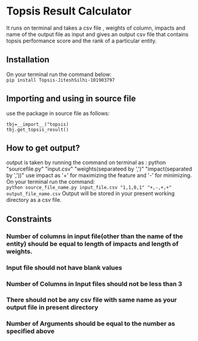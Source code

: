 # Topsis Result Calculator
It runs on terminal and takes a csv file , weights of column, impacts and name of the output file as input and gives an output csv file that contains topsis performance score and the rank of a particular entity.

## Installation
On your terminal run the command below:<br>
```pip install Topsis-JiteshSilhi-101903797```

## Importing and using in source file
use the package in source file as follows:<br>

```
tbj=__import__("topsis)
tbj.get_topsis_result()
```

## How to get output?
output is taken by running the command on terminal as : python "sourcefile.py" "input.csv" "weights(separateed by ',')" "impact(separated by ','))" 
use impact as '+' for maximizing the feature and '-' for minimizing.
On your terminal run the command:<br>
```python source_file_name.py input_file.csv "1,1,0,1" "+,-,+,+" output_file_name.csv```
Output will be stored in your present working directory as a csv file.

## Constraints
### Number of columns in input file(other than the name of the entity) should be equal to length of impacts and length of weights.
### Input file should not have blank values
### Number of Columns in Input files should not be less than 3
### There should not be any csv file with same name as your output file in present directory
### Number of Arguments should be equal to the number as specified above  

